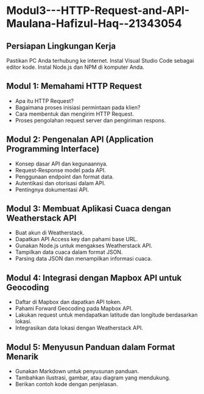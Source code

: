 # Modul3---HTTP-Request-and-API-Maulana-Hafizul-Haq--21343054
## Persiapan Lingkungan Kerja

Pastikan PC Anda terhubung ke internet. Instal Visual Studio Code sebagai editor kode. Instal Node.js dan NPM di komputer Anda.

## Modul 1: Memahami HTTP Request

- Apa itu HTTP Request?
- Bagaimana proses inisiasi permintaan pada klien?
- Cara membentuk dan mengirim HTTP Request.
- Proses pengolahan request server dan pengiriman respons.

## Modul 2: Pengenalan API (Application Programming Interface)

- Konsep dasar API dan kegunaannya.
- Request-Response model pada API.
- Penggunaan endpoint dan format data.
- Autentikasi dan otorisasi dalam API.
- Pentingnya dokumentasi API.

## Modul 3: Membuat Aplikasi Cuaca dengan Weatherstack API

- Buat akun di Weatherstack.
- Dapatkan API Access key dan pahami base URL.
- Gunakan Node.js untuk mengakses Weatherstack API.
- Tampilkan data cuaca dalam format JSON.
- Parsing data JSON dan menampilkan informasi cuaca.

## Modul 4: Integrasi dengan Mapbox API untuk Geocoding

- Daftar di Mapbox dan dapatkan API token.
- Pahami Forward Geocoding pada Mapbox API.
- Lakukan request untuk mendapatkan latitude dan longitude berdasarkan lokasi.
- Integrasikan data lokasi dengan Weatherstack API.

## Modul 5: Menyusun Panduan dalam Format Menarik

- Gunakan Markdown untuk penyusunan panduan.
- Tambahkan ilustrasi, gambar, atau diagram yang mendukung.
- Berikan contoh kode dengan penjelasan.
